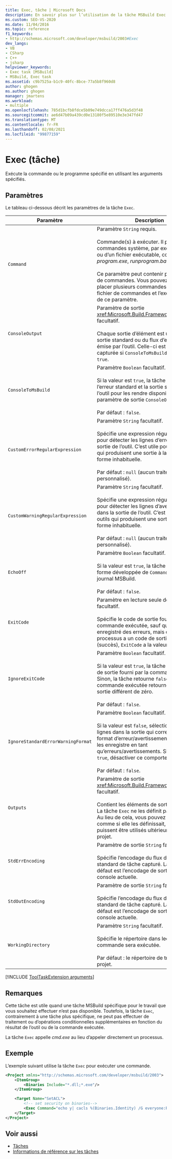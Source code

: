 ```yaml
---
title: Exec, tâche | Microsoft Docs
description: En savoir plus sur l’utilisation de la tâche MSBuild Exec pour exécuter un programme ou une commande spécifique à l’aide des arguments spécifiés.
ms.custom: SEO-VS-2020
ms.date: 11/04/2016
ms.topic: reference
f1_keywords:
- http://schemas.microsoft.com/developer/msbuild/2003#Exec
dev_langs:
- VB
- CSharp
- C++
- jsharp
helpviewer_keywords:
- Exec task [MSBuild]
- MSBuild, Exec task
ms.assetid: c9b7525a-b1c9-40fc-8bce-77a5b8f960d8
author: ghogen
ms.author: ghogen
manager: jmartens
ms.workload:
- multiple
ms.openlocfilehash: 785d1bcfb8fdce5b09e749dcca17ff476a5d3f48
ms.sourcegitcommit: ae6d47b09a439cd0e13180f5e89510e3e347fd47
ms.translationtype: MT
ms.contentlocale: fr-FR
ms.lasthandoff: 02/08/2021
ms.locfileid: "99877159"
---
```

# <a name="exec-task"></a>Exec (tâche)

Exécute la commande ou le programme spécifié en utilisant les arguments spécifiés.

## <a name="parameters"></a>Paramètres

Le tableau ci-dessous décrit les paramètres de la tâche `Exec`.

|Paramètre|Description|
|---------------|-----------------|
|`Command`|Paramètre `String` requis.<br /><br /> Commande(s) à exécuter. Il peut s’agir de commandes système, par exemple attrib, ou d’un fichier exécutable, comme *program.exe*, *runprogram.bat* ou *setup.msi*.<br /><br /> Ce paramètre peut contenir plusieurs lignes de commandes. Vous pouvez également placer plusieurs commandes dans un fichier de commandes et l’exécuter à l’aide de ce paramètre.|
|`ConsoleOutput`|Paramètre de sortie <xref:Microsoft.Build.Framework.ITaskItem>`[]` facultatif.<br /><br /> Chaque sortie d’élément est une ligne de la sortie standard ou du flux d’erreur standard émise par l’outil. Celle-ci est uniquement capturée si `ConsoleToMsBuild` a la valeur `true`.|
|`ConsoleToMsBuild`|Paramètre `Boolean` facultatif.<br /><br /> Si la valeur est `true`, la tâche capture l’erreur standard et la sortie standard de l’outil pour les rendre disponibles dans le paramètre de sortie `ConsoleOutput`.<br /><br />Par défaut : `false`.|
|`CustomErrorRegularExpression`|Paramètre `String` facultatif.<br /><br /> Spécifie une expression régulière utilisée pour détecter les lignes d’erreur dans la sortie de l’outil. C’est utile pour les outils qui produisent une sortie à la mise en forme inhabituelle.<br /><br />Par défaut : `null` (aucun traitement personnalisé).|
|`CustomWarningRegularExpression`|Paramètre `String` facultatif.<br /><br /> Spécifie une expression régulière utilisée pour détecter les lignes d’avertissement dans la sortie de l’outil. C’est utile pour les outils qui produisent une sortie à la mise en forme inhabituelle.<br /><br />Par défaut : `null` (aucun traitement personnalisé).|
|`EchoOff`|Paramètre `Boolean` facultatif.<br /><br /> Si la valeur est `true`, la tâche n’émet pas la forme développée de `Command` dans le journal MSBuild.<br /><br />Par défaut : `false`.|
|`ExitCode`|Paramètre en lecture seule de sortie `Int32` facultatif.<br /><br /> Spécifie le code de sortie fourni par la commande exécutée, sauf que si la tâche a enregistré des erreurs, mais que le processus a un code de sortie égal à 0 (succès), `ExitCode` a la valeur-1.|
|`IgnoreExitCode`|Paramètre `Boolean` facultatif.<br /><br /> Si la valeur est `true`, la tâche ignore le code de sortie fourni par la commande exécutée. Sinon, la tâche retourne `false` si la commande exécutée retourne un code de sortie différent de zéro.<br /><br />Par défaut : `false`.|
|`IgnoreStandardErrorWarningFormat`|Paramètre `Boolean` facultatif.<br /><br /> Si la valeur est `false`, sélectionne des lignes dans la sortie qui correspondent au format d’erreur/avertissement standard, et les enregistre en tant qu’erreurs/avertissements. Si la valeur est `true`, désactiver ce comportement.<br /><br />Par défaut : `false`.|
|`Outputs`|Paramètre de sortie <xref:Microsoft.Build.Framework.ITaskItem>`[]` facultatif.<br /><br /> Contient les éléments de sortie de la tâche. La tâche `Exec` ne les définit pas elle-même. Au lieu de cela, vous pouvez les fournir comme si elle les définissait, pour qu’ils puissent être utilisés ultérieurement dans le projet.|
|`StdErrEncoding`|Paramètre de sortie `String` facultatif.<br /><br /> Spécifie l’encodage du flux d’erreurs standard de tâche capturé. La valeur par défaut est l’encodage de sortie de la console actuelle.|
|`StdOutEncoding`|Paramètre de sortie `String` facultatif.<br /><br /> Spécifie l’encodage du flux de sortie standard de tâche capturé. La valeur par défaut est l’encodage de sortie de la console actuelle.|
|`WorkingDirectory`|Paramètre `String` facultatif.<br /><br /> Spécifie le répertoire dans lequel la commande sera exécutée.<br /><br />Par défaut : le répertoire de travail actif du projet.|

[!INCLUDE [ToolTaskExtension arguments](includes/tooltaskextension-base-params.md)]

## <a name="remarks"></a>Remarques

Cette tâche est utile quand une tâche MSBuild spécifique pour le travail que vous souhaitez effectuer n’est pas disponible. Toutefois, la tâche `Exec`, contrairement à une tâche plus spécifique, ne peut pas effectuer de traitement ou d’opérations conditionnelles supplémentaires en fonction du résultat de l’outil ou de la commande exécutée.

La tâche `Exec` appelle *cmd.exe* au lieu d’appeler directement un processus.

## <a name="example"></a>Exemple

L’exemple suivant utilise la tâche `Exec` pour exécuter une commande.

```xml
<Project xmlns="http://schemas.microsoft.com/developer/msbuild/2003">
    <ItemGroup>
        <Binaries Include="*.dll;*.exe"/>
    </ItemGroup>

    <Target Name="SetACL">
        <!-- set security on binaries-->
        <Exec Command="echo y| cacls %(Binaries.Identity) /G everyone:R"/>
    </Target>
</Project>
```

## <a name="see-also"></a>Voir aussi

- [Tâches](../msbuild/msbuild-tasks.md)
- [Informations de référence sur les tâches](../msbuild/msbuild-task-reference.md)
